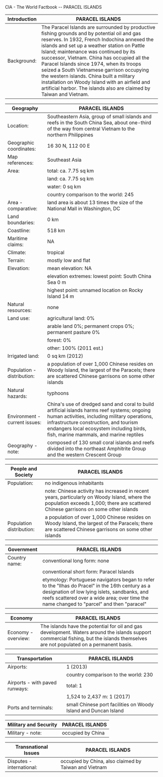 CIA - The World Factbook -- PARACEL ISLANDS

| Introduction | PARACEL ISLANDS |
| --- | --- |
| Background: | The Paracel Islands are surrounded by productive fishing grounds and by potential oil and gas reserves. In 1932, French Indochina annexed the islands and set up a weather station on Pattle Island; maintenance was continued by its successor, Vietnam. China has occupied all the Paracel Islands since 1974, when its troops seized a South Vietnamese garrison occupying the western islands. China built a military installation on Woody Island with an airfield and artificial harbor. The islands also are claimed by Taiwan and Vietnam. |

| Geography | PARACEL ISLANDS |
| --- | --- |
| Location: | Southeastern Asia, group of small islands and reefs in the South China Sea, about one-third of the way from central Vietnam to the northern Philippines |
| Geographic coordinates: | 16 30 N, 112 00 E |
| Map references: | Southeast Asia |
| Area: | total: ca. 7.75 sq km |
| | land: ca. 7.75 sq km |
| | water: 0 sq km |
| | country comparison to the world: 245 |
| Area - comparative: | land area is about 13 times the size of the National Mall in Washington, DC |
| Land boundaries: | 0 km |
| Coastline: | 518 km |
| Maritime claims: | NA |
| Climate: | tropical |
| Terrain: | mostly low and flat |
| Elevation: | mean elevation: NA |
| | elevation extremes: lowest point: South China Sea 0 m |
| | highest point: unnamed location on Rocky Island 14 m |
| Natural resources: | none |
| Land use: | agricultural land: 0% |
| | arable land 0%; permanent crops 0%; permanent pasture 0% |
| | forest: 0% |
| | other: 100% (2011 est.) |
| Irrigated land: | 0 sq km (2012) |
| Population - distribution: | a population of over 1,000 Chinese resides on Woody Island, the largest of the Paracels; there are scattered Chinese garrisons on some other islands |
| Natural hazards: | typhoons |
| Environment - current issues: | China's use of dredged sand and coral to build artificial islands harms reef systems; ongoing human activities, including military operations, infrastructure construction, and tourism endangers local ecosystem including birds, fish, marine mammals, and marine reptiles |
| Geography - note: | composed of 130 small coral islands and reefs divided into the northeast Amphitrite Group and the western Crescent Group |

| People and Society | PARACEL ISLANDS |
| --- | --- |
| Population: | no indigenous inhabitants |
| | note: Chinese activity has increased in recent years, particularly on Woody Island, where the population exceeds 1,000; there are scattered Chinese garrisons on some other islands |
| Population distribution: | a population of over 1,000 Chinese resides on Woody Island, the largest of the Paracels; there are scattered Chinese garrisons on some other islands |

| Government | PARACEL ISLANDS |
| --- | --- |
| Country name: | conventional long form: none |
| | conventional short form: Paracel Islands |
| | etymology: Portuguese navigators began to refer to the "Ilhas do Pracel" in the 16th century as a designation of low lying islets, sandbanks, and reefs scattered over a wide area; over time the name changed to "parcel" and then "paracel" |

| Economy | PARACEL ISLANDS |
| --- | --- |
| Economy - overview: | The islands have the potential for oil and gas development. Waters around the islands support commercial fishing, but the islands themselves are not populated on a permanent basis. |

| Transportation | PARACEL ISLANDS |
| --- | --- |
| Airports: | 1 (2013) |
| | country comparison to the world: 230 |
| Airports - with paved runways: | total: 1 |
| | 1,524 to 2,437 m: 1 (2017) |
| Ports and terminals: | small Chinese port facilities on Woody Island and Duncan Island |

| Military and Security | PARACEL ISLANDS |
| --- | --- |
| Military - note: | occupied by China |

| Transnational Issues | PARACEL ISLANDS |
| --- | --- |
| Disputes - international: | occupied by China, also claimed by Taiwan and Vietnam |

